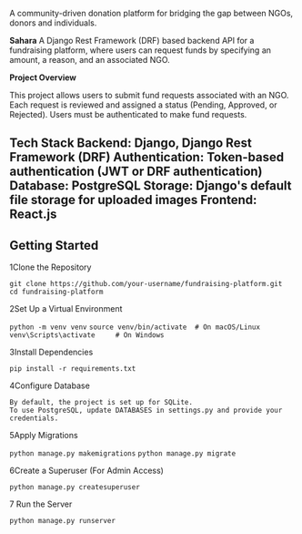 A community-driven donation platform for bridging the gap between NGOs, donors and individuals.

**Sahara**
A Django Rest Framework (DRF) based backend API for a fundraising platform, where users can request funds by specifying an amount, a reason, and an associated NGO.

**Project Overview**

This project allows users to submit fund requests associated with an NGO. Each request is reviewed and assigned a status (Pending, Approved, or Rejected). Users must be authenticated to make fund requests.

**Tech Stack**
    Backend: Django, Django Rest Framework (DRF)
    Authentication: Token-based authentication (JWT or DRF authentication)
    Database: PostgreSQL
    Storage: Django's default file storage for uploaded images
    Frontend: React.js
---
## Getting Started
1️Clone the Repository

```git clone https://github.com/your-username/fundraising-platform.git ```
```cd fundraising-platform```

2️Set Up a Virtual Environment

```python -m venv venv```
```source venv/bin/activate  # On macOS/Linux```
```venv\Scripts\activate     # On Windows```

3️Install Dependencies

```pip install -r requirements.txt```

4️Configure Database

    By default, the project is set up for SQLite.
    To use PostgreSQL, update DATABASES in settings.py and provide your credentials.

5️Apply Migrations

```python manage.py makemigrations```
```python manage.py migrate```

6️Create a Superuser (For Admin Access)

```python manage.py createsuperuser```

7️ Run the Server

```python manage.py runserver```
 
